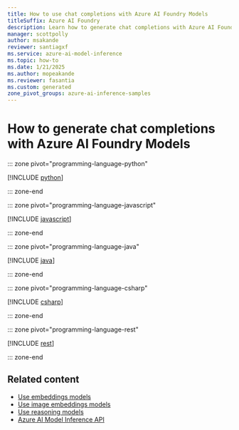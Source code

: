 ```yaml
---
title: How to use chat completions with Azure AI Foundry Models
titleSuffix: Azure AI Foundry
description: Learn how to generate chat completions with Azure AI Foundry Models
manager: scottpolly
author: msakande
reviewer: santiagxf
ms.service: azure-ai-model-inference
ms.topic: how-to
ms.date: 1/21/2025
ms.author: mopeakande
ms.reviewer: fasantia
ms.custom: generated
zone_pivot_groups: azure-ai-inference-samples
---
```


# How to generate chat completions with Azure AI Foundry Models


::: zone pivot="programming-language-python"

[!INCLUDE [python](../includes/use-chat-completions/python.md)]

::: zone-end


::: zone pivot="programming-language-javascript"

[!INCLUDE [javascript](../includes/use-chat-completions/javascript.md)]

::: zone-end


::: zone pivot="programming-language-java"

[!INCLUDE [java](../includes/use-chat-completions/java.md)]

::: zone-end


::: zone pivot="programming-language-csharp"

[!INCLUDE [csharp](../includes/use-chat-completions/csharp.md)]

::: zone-end


::: zone pivot="programming-language-rest"

[!INCLUDE [rest](../includes/use-chat-completions/rest.md)]

::: zone-end


## Related content

* [Use embeddings models](use-embeddings.md)
* [Use image embeddings models](use-image-embeddings.md)
* [Use reasoning models](use-chat-reasoning.md)
* [Azure AI Model Inference API](.././reference/reference-model-inference-api.md)
